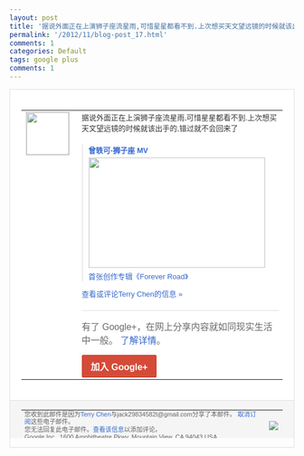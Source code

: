 ```yaml
---
layout: post
title: '据说外面正在上演狮子座流星雨,可惜星星都看不到.上次想买天文望远镜的时候就该出手的...'
permalink: '/2012/11/blog-post_17.html'
comments: 1
categories: Default
tags: google plus
comments: 1
---
```

<div style="border:solid 1px #dfdfdf;color:#686868;font:13px Arial"><div style="background-color:#fff;padding:20px;"><table cellpadding="0" cellspacing="0"><tr><td style="padding-right:15px;vertical-align:top"><a href="https://plus.google.com/_/notifications/emlink?emrecipient=110200756825219614165&amp;emid=CPDH6eHx1bMCFShOQAode0gAAA&amp;path=%2F108643996575278738906&amp;dt=1353151395033&amp;uob=8"><img height="75" src="https://lh3.googleusercontent.com/-KKRGTyJ5Bl0/AAAAAAAAAAI/AAAAAAAAEEY/jllxqER5dCk/s75-c-k-a/photo.jpg" style="border:solid 1px #cccccc;" width="75"/></a></td><td style="width:578px;color:#333;font:13px Arial;vertical-align:top"><div style="padding-bottom:10px">据说外面正在上演狮子座流星雨,可惜星星都<wbr/>看不到.上次想买天文望远镜的时候就该出手<wbr/>的,错过就不会回来了</div><div style="margin-top:10px;padding-left:10px; border-left:2px solid #EAEAEA"><span style="margin-right:5px"><div style="margin-bottom:4px;font-weight:bold"><a href="https://plus.google.com/_/notifications/emlink?emrecipient=110200756825219614165&amp;emid=CPDH6eHx1bMCFShOQAode0gAAA&amp;path=%2F108643996575278738906%2Fposts%2Feeg8d1qyvJr%3Fgpinv%3DAMIXal9T1EtdVO0nQvzWRDMotw5S4_vsy6rOh_aGsPDlXvGERbmo-mjvrWwrBUfhZZDRhxQoP2J4aJ2VGpibD_KMIYsBm259wQ1GvQ6TCSLNEbuVtBe_m9I&amp;dt=1353151395033&amp;uob=8" style="color:#3366CC;text-decoration:none;text-decoration:none">曾轶可-狮子座 MV</a></div><a href="https://plus.google.com/_/notifications/emlink?emrecipient=110200756825219614165&amp;emid=CPDH6eHx1bMCFShOQAode0gAAA&amp;path=%2F108643996575278738906%2Fposts%2Feeg8d1qyvJr%3Fgpinv%3DAMIXal9T1EtdVO0nQvzWRDMotw5S4_vsy6rOh_aGsPDlXvGERbmo-mjvrWwrBUfhZZDRhxQoP2J4aJ2VGpibD_KMIYsBm259wQ1GvQ6TCSLNEbuVtBe_m9I&amp;dt=1353151395033&amp;uob=8" style="color:#3366CC;text-decoration:none"><img border="0" src="https://images2-focus-opensocial.googleusercontent.com/gadgets/proxy?url=http://i1.ytimg.com/vi/twb32CruVpo/hqdefault.jpg&amp;container=focus&amp;gadget=a&amp;rewriteMime=image/*&amp;refresh=31536000&amp;resize_h=195" style="width:312px;height:195px;display:block"/></a><div style="margin:5px 0 12px 0"><a href="http://www.youtube.com/v/twb32CruVpo?version=3&amp;autohide=1" style="color:#3366CC;text-decoration:none;text-decoration:none">首张创作专辑《Forever Road》</a></div></span></div><a href="https://plus.google.com/_/notifications/emlink?emrecipient=110200756825219614165&amp;emid=CPDH6eHx1bMCFShOQAode0gAAA&amp;path=%2F108643996575278738906%2Fposts%2Feeg8d1qyvJr%3Fgpinv%3DAMIXal9T1EtdVO0nQvzWRDMotw5S4_vsy6rOh_aGsPDlXvGERbmo-mjvrWwrBUfhZZDRhxQoP2J4aJ2VGpibD_KMIYsBm259wQ1GvQ6TCSLNEbuVtBe_m9I&amp;dt=1353151395033&amp;uob=8" style="color:#3366CC;text-decoration:none">查看或评论Terry Chen的信息 »</a><div style="margin-top:20px;border-top:solid 1px #dfdfdf"><div style="padding:15px 0;color:#686868;font:16px Arial">有了 Google+，在网上分享内容就如同现实生活中一般。 <a href="http://www.google.com/+/learnmore/" style="color:#3366CC;text-decoration:none">了解详情</a>。</div><a href="https://plus.google.com/_/notifications/emlink?emrecipient=110200756825219614165&amp;emid=CPDH6eHx1bMCFShOQAode0gAAA&amp;path=%2F%3Fgpinv%3DAMIXal9T1EtdVO0nQvzWRDMotw5S4_vsy6rOh_aGsPDlXvGERbmo-mjvrWwrBUfhZZDRhxQoP2J4aJ2VGpibD_KMIYsBm259wQ1GvQ6TCSLNEbuVtBe_m9I&amp;dt=1353151395033&amp;uob=8" style="display:inline-block;padding:7px 15px;background-color:#d44b38; color:#fff;font-size:16px; font-weight:bold;border-radius:2px;-webkit-border-radius:2px; -moz-border-radius:2px;border:solid 1px #c43b28; white-space:nowrap;text-decoration:none">加入 Google+</a></div></td></tr></table></div><div style="border-top:solid 1px #dfdfdf;padding:0 20px; background-color:#f5f5f5"><table cellpadding="0" cellspacing="0" style="height:50px"><tbody><tr><td style="vertical-align:middle;width:100%; color:#636363;font:11px Arial; line-height:120%">您收到此邮件是因为<a href="https://plus.google.com/_/notifications/emlink?emrecipient=110200756825219614165&amp;emid=CPDH6eHx1bMCFShOQAode0gAAA&amp;path=%2F108643996575278738906%3Fgpinv%3DAMIXal9T1EtdVO0nQvzWRDMotw5S4_vsy6rOh_aGsPDlXvGERbmo-mjvrWwrBUfhZZDRhxQoP2J4aJ2VGpibD_KMIYsBm259wQ1GvQ6TCSLNEbuVtBe_m9I&amp;dt=1353151395033&amp;uob=8" style="color:#3366CC;text-decoration:none">Terry Chen</a>与jack29834582t@gmail.com分享了本邮件。 <a href="https://plus.google.com/_/notifications/emlink?emrecipient=110200756825219614165&amp;emid=CPDH6eHx1bMCFShOQAode0gAAA&amp;path=%2F_%2Fnonplus%2Femailsettings%3Fgpinv%3DAMIXal9T1EtdVO0nQvzWRDMotw5S4_vsy6rOh_aGsPDlXvGERbmo-mjvrWwrBUfhZZDRhxQoP2J4aJ2VGpibD_KMIYsBm259wQ1GvQ6TCSLNEbuVtBe_m9I%26est%3DADH5u8UiXYO5t7yxmlzMWtgHZ1CMfKdGiPpwgEwNpr1qoZ5Lly7l-oH_JwC0JprK4TIXJDMoFLolN5WH6NnJgz19JAwvR0f939icZsIUWpJCuTEA5V2ql49M92ndY21MqQFQcRfcKXByTw4xWdip5Y82sBodQnW42Q&amp;dt=1353151395033&amp;uob=8" style="color:#3366CC;text-decoration:none">取消订阅</a>这些电子邮件。<br/>您无法回复此电子邮件。<a href="https://plus.google.com/_/notifications/emlink?emrecipient=110200756825219614165&amp;emid=CPDH6eHx1bMCFShOQAode0gAAA&amp;path=%2F108643996575278738906%2Fposts%2Feeg8d1qyvJr%3Fgpinv%3DAMIXal9T1EtdVO0nQvzWRDMotw5S4_vsy6rOh_aGsPDlXvGERbmo-mjvrWwrBUfhZZDRhxQoP2J4aJ2VGpibD_KMIYsBm259wQ1GvQ6TCSLNEbuVtBe_m9I&amp;dt=1353151395033&amp;uob=8" style="color:#3366CC;text-decoration:none">查看该信息</a>以添加评论。<br/>Google Inc., 1600 Amphitheatre Pkwy, Mountain View, CA 94043 USA<br/></td><td><img src="https://ssl.gstatic.com/s2/oz/images/notifications/logo/google-plus-6617a72bb36cc548861652780c9e6ff1.png"/></td></tr></tbody></table></div></div>